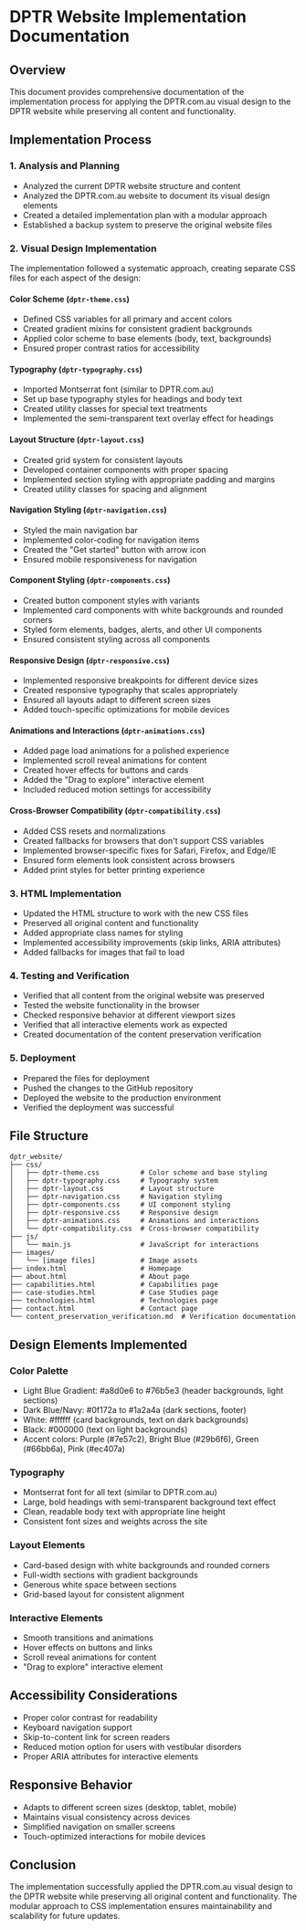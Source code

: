 # DPTR Website Implementation Documentation

## Overview
This document provides comprehensive documentation of the implementation process for applying the DPTR.com.au visual design to the DPTR website while preserving all content and functionality.

## Implementation Process

### 1. Analysis and Planning
- Analyzed the current DPTR website structure and content
- Analyzed the DPTR.com.au website to document its visual design elements
- Created a detailed implementation plan with a modular approach
- Established a backup system to preserve the original website files

### 2. Visual Design Implementation
The implementation followed a systematic approach, creating separate CSS files for each aspect of the design:

#### Color Scheme (`dptr-theme.css`)
- Defined CSS variables for all primary and accent colors
- Created gradient mixins for consistent gradient backgrounds
- Applied color scheme to base elements (body, text, backgrounds)
- Ensured proper contrast ratios for accessibility

#### Typography (`dptr-typography.css`)
- Imported Montserrat font (similar to DPTR.com.au)
- Set up base typography styles for headings and body text
- Created utility classes for special text treatments
- Implemented the semi-transparent text overlay effect for headings

#### Layout Structure (`dptr-layout.css`)
- Created grid system for consistent layouts
- Developed container components with proper spacing
- Implemented section styling with appropriate padding and margins
- Created utility classes for spacing and alignment

#### Navigation Styling (`dptr-navigation.css`)
- Styled the main navigation bar
- Implemented color-coding for navigation items
- Created the "Get started" button with arrow icon
- Ensured mobile responsiveness for navigation

#### Component Styling (`dptr-components.css`)
- Created button component styles with variants
- Implemented card components with white backgrounds and rounded corners
- Styled form elements, badges, alerts, and other UI components
- Ensured consistent styling across all components

#### Responsive Design (`dptr-responsive.css`)
- Implemented responsive breakpoints for different device sizes
- Created responsive typography that scales appropriately
- Ensured all layouts adapt to different screen sizes
- Added touch-specific optimizations for mobile devices

#### Animations and Interactions (`dptr-animations.css`)
- Added page load animations for a polished experience
- Implemented scroll reveal animations for content
- Created hover effects for buttons and cards
- Added the "Drag to explore" interactive element
- Included reduced motion settings for accessibility

#### Cross-Browser Compatibility (`dptr-compatibility.css`)
- Added CSS resets and normalizations
- Created fallbacks for browsers that don't support CSS variables
- Implemented browser-specific fixes for Safari, Firefox, and Edge/IE
- Ensured form elements look consistent across browsers
- Added print styles for better printing experience

### 3. HTML Implementation
- Updated the HTML structure to work with the new CSS files
- Preserved all original content and functionality
- Added appropriate class names for styling
- Implemented accessibility improvements (skip links, ARIA attributes)
- Added fallbacks for images that fail to load

### 4. Testing and Verification
- Verified that all content from the original website was preserved
- Tested the website functionality in the browser
- Checked responsive behavior at different viewport sizes
- Verified that all interactive elements work as expected
- Created documentation of the content preservation verification

### 5. Deployment
- Prepared the files for deployment
- Pushed the changes to the GitHub repository
- Deployed the website to the production environment
- Verified the deployment was successful

## File Structure
```
dptr_website/
├── css/
│   ├── dptr-theme.css          # Color scheme and base styling
│   ├── dptr-typography.css     # Typography system
│   ├── dptr-layout.css         # Layout structure
│   ├── dptr-navigation.css     # Navigation styling
│   ├── dptr-components.css     # UI component styling
│   ├── dptr-responsive.css     # Responsive design
│   ├── dptr-animations.css     # Animations and interactions
│   └── dptr-compatibility.css  # Cross-browser compatibility
├── js/
│   └── main.js                 # JavaScript for interactions
├── images/
│   └── [image files]           # Image assets
├── index.html                  # Homepage
├── about.html                  # About page
├── capabilities.html           # Capabilities page
├── case-studies.html           # Case Studies page
├── technologies.html           # Technologies page
├── contact.html                # Contact page
└── content_preservation_verification.md  # Verification documentation
```

## Design Elements Implemented

### Color Palette
- Light Blue Gradient: #a8d0e6 to #76b5e3 (header backgrounds, light sections)
- Dark Blue/Navy: #0f172a to #1a2a4a (dark sections, footer)
- White: #ffffff (card backgrounds, text on dark backgrounds)
- Black: #000000 (text on light backgrounds)
- Accent colors: Purple (#7e57c2), Bright Blue (#29b6f6), Green (#66bb6a), Pink (#ec407a)

### Typography
- Montserrat font for all text (similar to DPTR.com.au)
- Large, bold headings with semi-transparent background text effect
- Clean, readable body text with appropriate line height
- Consistent font sizes and weights across the site

### Layout Elements
- Card-based design with white backgrounds and rounded corners
- Full-width sections with gradient backgrounds
- Generous white space between sections
- Grid-based layout for consistent alignment

### Interactive Elements
- Smooth transitions and animations
- Hover effects on buttons and links
- Scroll reveal animations for content
- "Drag to explore" interactive element

## Accessibility Considerations
- Proper color contrast for readability
- Keyboard navigation support
- Skip-to-content link for screen readers
- Reduced motion option for users with vestibular disorders
- Proper ARIA attributes for interactive elements

## Responsive Behavior
- Adapts to different screen sizes (desktop, tablet, mobile)
- Maintains visual consistency across devices
- Simplified navigation on smaller screens
- Touch-optimized interactions for mobile devices

## Conclusion
The implementation successfully applied the DPTR.com.au visual design to the DPTR website while preserving all original content and functionality. The modular approach to CSS implementation ensures maintainability and scalability for future updates.
